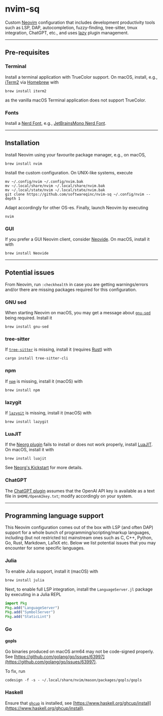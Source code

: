 # nvim-sq

Custom [Neovim](https://neovim.io) configuration that includes development
productivity tools such as LSP, DAP, autocompletion, fuzzy-finding,
tree-sitter, tmux integration, ChatGPT, etc., and uses
[lazy](https://github.com/folke/lazy.nvim) plugin management.

---

## Pre-requisites

### Terminal

Install a terminal application with TrueColor support. On macOS, install, e.g.,
[iTerm2](https://iterm2.com) via [Homebrew](https://brew.sh) with

```shell
brew install iterm2
```

as the vanilla macOS Terminal application does not support TrueColor.

### Fonts

Install a [Nerd Font](https://www.nerdfonts.com/font-downloads), e.g.,
[JetBrainsMono Nerd Font](https://www.programmingfonts.org/#jetbrainsmono).

---

## Installation

Install Neovim using your favourite package manager, e.g., on macOS,

```shell
brew install nvim
```

Install the custom configuration. On UNIX-like systems, execute

```shell
mv ~/.config/nvim ~/.config/nvim.bak
mv ~/.local/share/nvim ~/.local/share/nvim.bak
mv ~/.local/state/nvim ~/.local/state/nvim.bak
git clone https://github.com/softwareqinc/nvim-sq ~/.config/nvim --depth 1
```

Adapt accordingly for other OS-es. Finally, launch Neovim by executing

```shell
nvim
```

### GUI

If you prefer a GUI Neovim client, consider [Neovide](https://neovide.dev). On
macOS, install it with

```shell
brew install Neovide
```

---

## Potential issues

From Neovim, run `:checkhealth` in case you are getting warnings/errors
and/or there are missing packages required for this configuration.

### GNU sed

When starting Neovim on macOS, you may get a message about
[`gnu-sed`](https://www.gnu.org/software/sed) being required. Install it

```shell
brew install gnu-sed
```

### tree-sitter

If [`tree-sitter`](https://github.com/tree-sitter) is missing, install it
(requires [Rust](https://www.rust-lang.org)) with

```shell
cargo install tree-sitter-cli
```

### npm

If [`npm`](https://docs.npmjs.com/about-npm) is missing, install it (macOS)
with

```shell
brew install npm
```

### lazygit

If [`lazygit`](https://github.com/jesseduffield/lazygit) is missing, install it
(macOS) with

```shell
brew install lazygit
```

### LuaJIT

If the
[Neorg plugin](https://github.com/softwareQinc/nvim-sq/blob/main/lua/plugins/neorg.lua)
fails to install or does not work properly, install
[LuaJIT](https://luajit.org). On macOS, install it with

```shell
brew install luajit
```

See [Neorg's Kickstart](https://github.com/nvim-neorg/neorg/wiki/Kickstart)
for more details.

### ChatGPT

The
[ChatGPT plugin](https://github.com/softwareQinc/nvim-sq/blob/main/lua/plugins/chatgpt.lua)
assumes that the OpenAI API key is available as a text file in
`$HOME/OpenAIkey.txt`; modify accordingly on your system.

---

## Programming language support

This Neovim configuration comes out of the box with LSP (and often DAP) support
for a whole bunch of programming/scripting/markup languages, including (but not
restricted to) mainstream ones such as C, C++, Python, Go, Rust, Markdown,
LaTeX etc. Below we list potential issues that you may encounter for some
specific languages.

### Julia

To enable Julia support, install it (macOS) with

```shell
brew install julia
```

Next, to enable full LSP integration, install the `LanguageServer.jl` package
by executing in a Julia REPL

```julia
import Pkg
Pkg.add("LanguageServer")
Pkg.add("SymbolServer")
Pkg.add("StaticLint")
```

### Go

#### gopls

Go binaries produced on macOS arm64 may not be code-signed properly. See
[https://github.com/golang/go/issues/63997](https://github.com/golang/go/issues/63997).

To fix, run

```shell
codesign -f -s - ~/.local/share/nvim/mason/packages/gopls/gopls
```

### Haskell

Ensure that [`ghcup`](https://www.haskell.org/ghcup) is installed, see
[https://www.haskell.org/ghcup/install](https://www.haskell.org/ghcup/install).
